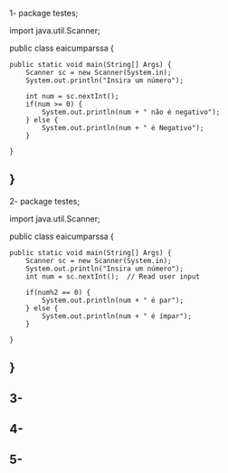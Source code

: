 1-
package testes;

import java.util.Scanner;

public class eaicumparssa {

	public static void main(String[] Args) {
		Scanner sc = new Scanner(System.in);
	    System.out.println("Insira um número");

	    int num = sc.nextInt();
	    if(num >= 0) {
	    	System.out.println(num + " não é negativo");
	    } else {
	    	System.out.println(num + " é Negativo");
	    }
	    
	}
}
-------------------------------------------------------------------------------------------
2-
package testes;

import java.util.Scanner;

public class eaicumparssa {

	public static void main(String[] Args) {
		Scanner sc = new Scanner(System.in);  
	    System.out.println("Insira um número");
	    int num = sc.nextInt();  // Read user input
	    
	    if(num%2 == 0) {
	    	System.out.println(num + " é par");
	    } else {
	    	System.out.println(num + " é ímpar");
	    }
	    
	}
}
-----------------------------------------------------------------------------------------------
3-
-------------------------------------------------------------------------------------------------
4-
--------------------------------------------------------------------------------------------------
5-
--------------------------------------------------------------------------------------------------
